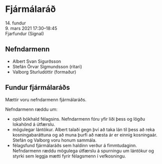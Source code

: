 # Fjármálaráð

14\. fundur  
9\. mars 2021 17:30–18:45  
Fjarfundur (Signal)

## Nefndarmenn

* Albert Svan Sigurðsson
* Stefán Örvar Sigmundsson (ritari)
* Valborg Sturludóttir (formaður)

## Fundur fjármálaráðs

Mættir voru nefndarmenn fjármálaráðs.

Nefndarmenn ræddu um:

* opið bókhald félagsins. Nefndarmenn fóru yfir liði þess og lögðu lokahönd á útfærslu.
* mögulegar lántökur. Albert talaði gegn því að taka lán til þess að reka kosningabaráttuna og að muna þurfi að næsta ár er einnig kosningaár. Stefán og Valborg voru honum sammála.
* félagsfund fjármálaráðs sem haldinn verður á fimmtudaginn. Nefndarmenn ræddu mögulega útfærslu á spurningu um lántökur og styrki sem leggja mætti fyrir félagsmenn í vefkosningu.